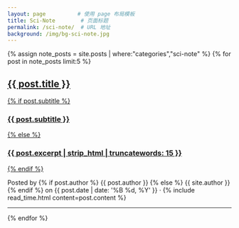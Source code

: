 ```yaml
---
layout: page          # 使用 page 布局模板
title: Sci-Note        # 页面标题
permalink: /sci-note/  # URL 地址
background: /img/bg-sci-note.jpg
---
```

{% assign note_posts = site.posts | where:"categories","sci-note" %}
{% for post in note_posts limit:5 %}

<article class="post-preview">
  <a href="{{ post.url | prepend: site.baseurl | replace: '//', '/' }}">
    <h2 class="post-title">{{ post.title }}</h2>
    {% if post.subtitle %}
    <h3 class="post-subtitle">{{ post.subtitle }}</h3>
    {% else %}
    <h3 class="post-subtitle">{{ post.excerpt | strip_html | truncatewords: 15 }}</h3>
    {% endif %}
  </a>
  <p class="post-meta">Posted by
    {% if post.author %}
    {{ post.author }}
    {% else %}
    {{ site.author }}
    {% endif %}
    on
    {{ post.date | date: '%B %d, %Y' }} &middot; {% include read_time.html content=post.content %}            
  </p>
</article>

<hr>

{% endfor %}
